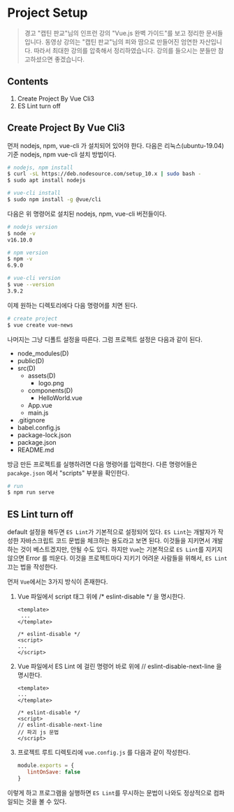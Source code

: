 Project Setup
================

> 경고
"캡틴 판교"님의 인프런 강의 "Vue.js 완벽 가이드"를 보고 정리한 문서들입니다. 동영상 강의는 "캡틴 판교"님의 피와 땀으로 만들어진 엄연한 자산입니다. 따라서 최대한 강의를 압축해서 정리하였습니다. 강의를 들으시는 분들만 참고하셨으면 좋겠습니다.

Contents
-------------

1. Create Project By Vue Cli3 
2. ES Lint turn off

Create Project By Vue Cli3
-------------

먼저 nodejs, npm, vue-cli 가 설치되어 있어야 한다. 다음은 리눅스(ubuntu-19.04) 기준 nodejs, npm vue-cli 설치 방법이다.

```bash
# nodejs, npm install
$ curl -sL https://deb.nodesource.com/setup_10.x | sudo bash -
$ sudo apt install nodejs

# vue-cli install 
$ sudo npm install -g @vue/cli
```

다음은 위 명령어로 설치된 nodejs, npm, vue-cli 버전들이다.

```bash
# nodejs version
$ node -v
v16.10.0

# npm version
$ npm -v
6.9.0

# vue-cli version
$ vue --version
3.9.2
``` 

이제 원하는 디렉토리에다 다음 명령어를 치면 된다.

```bash
# create project
$ vue create vue-news
```

나머지는 그냥 디폴트 설정을 따른다. 그럼 프로젝트 설정은 다음과 같이 된다.

- node_modules(D)
- public(D)
- src(D)
    - assets(D)
        - logo.png
    - components(D)
        - HelloWorld.vue
    - App.vue
    - main.js
- .gitignore
- babel.config.js
- package-lock.json
- package.json
- README.md

방금 만든 프로젝트를 실행하려면 다음 명령어를 입력한다. 다른 명령어들은 `pacakge.json` 에서 "scripts" 부분을 확인한다.

```bash
# run
$ npm run serve
```

ES Lint turn off
-------------

default 설정을 해두면 `ES Lint`가 기본적으로 설정되어 있다. `ES Lint`는 개발자가 작성한 자바스크립트 코드 문법을 체크하는 용도라고 보면 된다. 이것들을 지키면서 개발하는 것이 베스트겠지만, 안될 수도 있다. 하지만 `Vue`는 기본적으로 `ES Lint`를 지키지 않으면 Error 를 띄운다. 
이것을 프로젝트마다 지키기 어려운 사람들을 위해서, `ES Lint` 끄는 법을 작성한다.

먼저 `Vue`에서는 3가지 방식이 존재한다.

1. Vue 파일에서 script 태그 위에 /* eslint-disable */ 을 명시한다.
   ```vue
   <template>
    ...
   </template>
   
   /* eslint-disable */
   <script>
   ...
   </script>
   ```
2. Vue 파일에서 ES Lint 에 걸린 명령어 바로 위에 // eslint-disable-next-line 을 명시한다.
    ```vue
   <template>
    ...
   </template>
   
   /* eslint-disable */
   <script>
   // eslint-disable-next-line
   // 파괴 js 문법
   </script>
   ```  
   
3. 프로젝트 루트 디렉토리에 `vue.config.js` 를 다음과 같이 작성한다.
    ```js
    module.exports = {
       lintOnSave: false
    }
    ```
   
이렇게 하고 프로그램을 실행하면 `ES Lint`를 무시하는 문법이 나와도 정상적으로 컴파일되는 것을 볼 수 있다. 